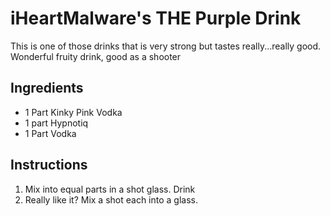 # iHeartMalware's THE Purple Drink

This is one of those drinks that is very strong but tastes really...really good. Wonderful fruity drink, good as a shooter

## Ingredients

- 1 Part Kinky Pink Vodka
- 1 part Hypnotiq
- 1 Part Vodka

## Instructions

1. Mix into equal parts in a shot glass. Drink
2. Really like it? Mix a shot each into a glass.
